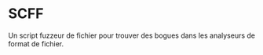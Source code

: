 # SCFF
Un script fuzzeur de fichier pour trouver des bogues dans les analyseurs de format de fichier.
